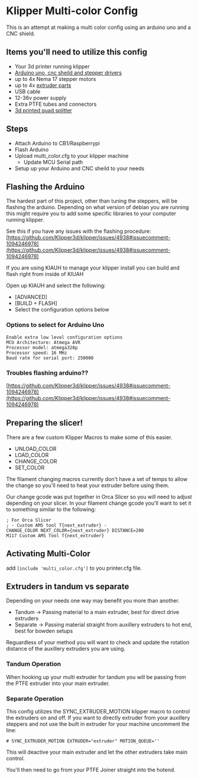 # Klipper Multi-color Config
This is an attempt at making a multi color config using an arduino uno and a CNC shield.

## Items you'll need to utilize this config
- Your 3d printer running klipper
- [Arduino uno, cnc sheild and stepper drivers](https://www.amazon.com/DAOKI-Expansion-Arduino-Heatsink-Engraving/dp/B08KFYKKN4/ref=sr_1_5?crid=O6SY9OGG34GW&keywords=arduino+cnc&qid=1703170197&sprefix=arduino+c%2Caps%2C391&sr=8-5)
- up to 4x Nema 17 stepper motors
- up to 4x [extruder parts](https://www.amazon.com/Comgrow-Upgraded-Replacement-Aluminum-Extruder/dp/B07B5118T7/ref=sr_1_13?crid=2T4YEVZ3Q8SVC&keywords=ender+3+extruder&qid=1703171029&sprefix=ender+3+extrude%2Caps%2C143&sr=8-13)
- USB cable
- 12-36v power supply
- Extra PTFE tubes and connectors
- [3d printed quad splitter](https://www.printables.com/model/466735-4-to-1-bowdenptfe-tube-joinersplitter)

## Steps
- Attach Arduino to CB1/Raspberrypi
- Flash Arduino
- Upload multi_color.cfg to your klipper machine
  - Update MCU Serial path
- Setup up your Arduino and CNC sheild to your needs

## Flashing the Arduino
The hardest part of this project, other than tuning the steppers, will be flashing the arduino.
Depending on what version of debian you are running this might require you to add some specific libraries to your computer running klipper.

See this if you have any issues with the flashing procedure:
[https://github.com/Klipper3d/klipper/issues/4938#issuecomment-1094246978](https://github.com/Klipper3d/klipper/issues/4938#issuecomment-1094246978)

If you are using KIAUH to manage your klipper install you can build and flash right from inside of KIUAH

Open up KIAUH and select the following:
- [ADVANCED]
- [BUILD + FLASH]
- Select the configuration options below

### Options to select for Arduino Uno
```
Enable extra low level configuration options
MCU Architecture: Atmega AVR
Processor model: atmega328p
Processor speed: 16 MHz
Baud rate for serial port: 250000 
```

### Troubles flashing arduino??
[https://github.com/Klipper3d/klipper/issues/4938#issuecomment-1094246978](https://github.com/Klipper3d/klipper/issues/4938#issuecomment-1094246978)

## Preparing the slicer!

There are a few custom Klipper Macros to make some of this easier.
- UNLOAD_COLOR
- LOAD_COLOR
- CHANGE_COLOR
- SET_COLOR

The filament changing macros currently don't have a set of temps to allow the change so you'll need to heat your extruder before using them.

Our change gcode was put together in Orca Slicer so you will need to adjust depending on your slicer. In your filament change gcode you'll want to set it to something similar to the following:
```
; For Orca Slicer
; - Custom AMS tool T{next_extruder} -
CHANGE_COLOR NEXT_COLOR={next_extruder} DISTANCE=200
M117 Custom AMS Tool T{next_extruder}
```

## Activating Multi-Color
add ``[include 'multi_color.cfg']`` to you printer.cfg file.

## Extruders in tandum vs separate
Depending on your needs one way may benefit you more than another.

- Tandum -> Passing material to a main extruder, best for direct drive extruders
- Separate -> Passing material straight from auxillery extruders to hot end, best for bowden setups

Reguardless of your method you will want to check and update the rotation distance of the auxillery extruders you are using.

### Tandum Operation
When hooking up your multi extruder for tandum you will be passing from the PTFE extruder into your main extruder. 

### Separate Operation
This config utilizes the SYNC_EXTRUDER_MOTION klipper macro to control the extruders on and off. If you want to directly extruder from your auxillery steppers and not use the built in extruder for your machine uncomment the line:

```
# SYNC_EXTRUDER_MOTION EXTRUDER="extruder" MOTION_QUEUE=''
```

This will deactive your main extruder and let the other extruders take main control.

You'll then need to go from your PTFE Joiner straight into the hotend.

